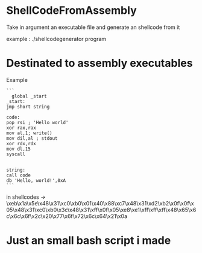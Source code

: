 # ShellCodeFromAssembly
Take in argument an executable file and generate an shellcode from it 

example : 
./shellcodegenerator program

# Destinated to assembly executables
Example 
````assembly
```
  global _start 
_start:
jmp short string 

code:
pop rsi ; 'Hello world'
xor rax,rax
mov al,1; write()
mov dil,al ; stdout
xor rdx,rdx 
mov dl,15
syscall


string:
call code 
db 'Hello, world!',0xA
```
````
in shellcodes ->  \xeb\x1a\x5e\x48\x31\xc0\xb0\x01\x40\x88\xc7\x48\x31\xd2\xb2\x0f\x0f\x05\x48\x31\xc0\xb0\x3c\x48\x31\xff\x0f\x05\xe8\xe1\xff\xff\xff\x48\x65\x6c\x6c\x6f\x2c\x20\x77\x6f\x72\x6c\x64\x21\x0a
# Just an small bash script i made

